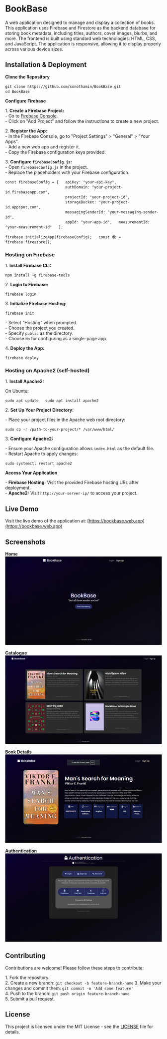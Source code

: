 BookBase
========

A web application designed to manage and display a collection of books. This application uses Firebase and Firestore as the backend database for storing book metadata, including titles, authors, cover images, blurbs, and more. The frontend is built using standard web technologies: HTML, CSS, and JavaScript. The application is responsive, allowing it to display properly across various device sizes.

Installation & Deployment
-------------------------

**Clone the Repository**  
  
```
git clone https://github.com/sonothamin/BookBase.git
cd BookBase
```
  
**Configure Firebase**  
  
1\. **Create a Firebase Project:**  
\- Go to [Firebase Console](https://console.firebase.google.com/).  
\- Click on "Add Project" and follow the instructions to create a new project.  
  
2\. **Register the App:**  
\- In the Firebase Console, go to "Project Settings" > "General" > "Your Apps".  
\- Add a new web app and register it.  
\- Copy the Firebase configuration keys provided.  
  
3\. **Configure `firebaseConfig.js`:**  
\- Open `firebaseConfig.js` in the project.  
\- Replace the placeholders with your Firebase configuration.  
  
```
const firebaseConfig = {   apiKey: "your-api-key",
                           authDomain: "your-project-id.firebaseapp.com",
                           projectId: "your-project-id",
                           storageBucket: "your-project-id.appspot.com",
                           messagingSenderId: "your-messaging-sender-id",
                           appId: "your-app-id",   measurementId: "your-measurement-id"   };

firebase.initializeApp(firebaseConfig);   const db = firebase.firestore();
```

### Hosting on Firebase

1\. **Install Firebase CLI:**  
  
```
npm install -g firebase-tools
```
  
2\. **Login to Firebase:**  
  
```
firebase login
```

3\. **Initialize Firebase Hosting:**  
  
```
firebase init
```
  
\- Select "Hosting" when prompted.  
\- Choose the project you created.  
\- Specify `public` as the directory.  
\- Choose `No` for configuring as a single-page app.  
  
4\. **Deploy the App:**  
  
```
firebase deploy
```

### Hosting on Apache2 (self-hosted)

1\. **Install Apache2:**  
  
On Ubuntu:  
  
```
sudo apt update   sudo apt install apache2
```
  
2\. **Set Up Your Project Directory:**  
  
\- Place your project files in the Apache web root directory:  
  
```
sudo cp -r /path-to-your-project/* /var/www/html/
```
  
3\. **Configure Apache2:**  
  
\- Ensure your Apache configuration allows `index.html` as the default file.  
\- Restart Apache to apply changes:  
  
```
sudo systemctl restart apache2
```
  
**Access Your Application**  
  
\- **Firebase Hosting:** Visit the provided Firebase hosting URL after deployment.  
\- **Apache2:** Visit `http://your-server-ip/` to access your project.

Live Demo
---------

Visit the live demo of the application at: [https://bookbase.web.app](https://bookbase.web.app)

Screenshots
-----------

**Home**  
![Home Page Screenshot](https://github.com/sonothamin/BookBase/blob/main/img/home.preview.png?raw=true)

**Catalogue**  
![Catalogue Screenshot](https://github.com/sonothamin/BookBase/blob/main/img/catalogue.preview.png?raw=true)

**Book Details**  
![Book Details Screenshot](https://github.com/sonothamin/BookBase/blob/main/img/book.preview.png?raw=true)

**Authentication**  
![Authentication Page Screenshot](https://github.com/sonothamin/BookBase/blob/main/img/auth.preview.png?raw=true)

Contributing
------------

Contributions are welcome! Please follow these steps to contribute:  
  
1\. Fork the repository.  
2\. Create a new branch: ```git checkout -b feature-branch-name``` 
3\. Make your changes and commit them: ```git commit -m 'Add some feature'```  
4\. Push to the branch: ```git push origin feature-branch-name```  
5\. Submit a pull request.

License
-------
This project is licensed under the MIT License - see the [LICENSE](LICENSE) file for details.

